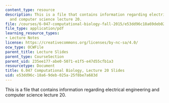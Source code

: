 ```yaml
---
content_type: resource
description: This is a file that contains information regarding electrical engineering
  and computer science lecture 20.
file: /courses/6-047-computational-biology-fall-2015/e53dd96c18a69deb025a25f8be7a683d_MIT6_047F15_Lecture20.pdf
file_type: application/pdf
learning_resource_types:
- Lecture Notes
license: https://creativecommons.org/licenses/by-nc-sa/4.0/
ocw_type: OCWFile
parent_title: Lecture Slides
parent_type: CourseSection
parent_uid: 235ee177-abe0-5071-e1f5-e47d55cfb1a3
resourcetype: Document
title: 6.047 Computational Biology, Lecture 20 Slides
uid: e53dd96c-18a6-9deb-025a-25f8be7a683d
---
```

This is a file that contains information regarding electrical engineering and computer science lecture 20.